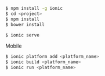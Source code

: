 
```bash
$ npm install -g ionic
$ cd <project>
$ npm install
$ bower install

```

```bash
$ ionic serve
```

Mobile
```bash
$ ionic platform add <platform_name>
$ ionic build <platform_name>
$ ionic run <platform_name>
```
